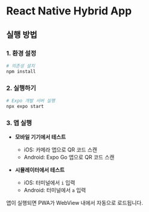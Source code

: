 # React Native Hybrid App

## 실행 방법

### 1. 환경 설정
```bash
# 의존성 설치
npm install
```

### 2. 실행하기
```bash
# Expo 개발 서버 실행
npx expo start
```

### 3. 앱 실행
- **모바일 기기에서 테스트**
  - iOS: 카메라 앱으로 QR 코드 스캔
  - Android: Expo Go 앱으로 QR 코드 스캔

- **시뮬레이터에서 테스트**
  - iOS: 터미널에서 `i` 입력
  - Android: 터미널에서 `a` 입력

앱이 실행되면 PWA가 WebView 내에서 자동으로 로드됩니다.
